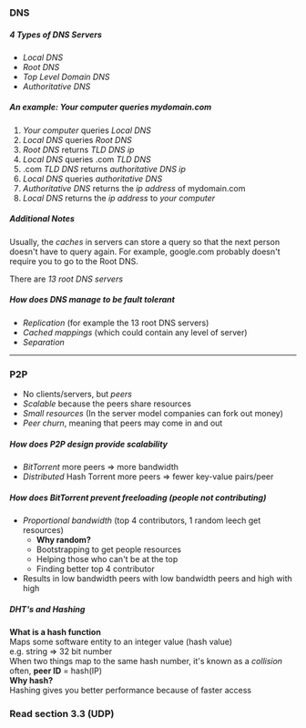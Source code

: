 ### DNS

##### 4 Types of DNS Servers
  * _Local DNS_
  * _Root DNS_
  * _Top Level Domain DNS_
  * _Authoritative DNS_

##### An example: Your computer queries mydomain.com
  1. _Your computer_ queries _Local DNS_
  2. _Local DNS_ queries _Root DNS_
  3. _Root DNS_ returns _TLD DNS ip_
  4. _Local DNS_ queries .com _TLD DNS_
  5. .com _TLD DNS_ returns _authoritative DNS ip_
  6. _Local DNS_ queries _authoritative DNS_
  7. _Authoritative DNS_ returns the _ip address_ of mydomain.com
  8. _Local DNS_ returns the _ip address_ to _your computer_

##### Additional Notes
Usually, the _caches_ in servers can store a query so that the next person 
doesn't have to query again. For example, google.com probably doesn't require 
you to go to the Root DNS.

There are _13 root DNS servers_

##### How does DNS manage to be fault tolerant
  * _Replication_ (for example the 13 root DNS servers)
  * _Cached mappings_ (which could contain any level of server)
  * _Separation_

* * *

### P2P
  * No clients/servers, but _peers_
  * _Scalable_ because the peers share resources
  * _Small resources_ (In the server model companies can fork out money)
  * _Peer churn_, meaning that peers may come in and out

##### How does P2P design provide scalability
  * _BitTorrent_ more peers => more bandwidth
  * _Distributed_ Hash Torrent more peers => fewer key-value pairs/peer

##### How does BitTorrent prevent freeloading (people not contributing)
  * _Proportional bandwidth_ (top 4 contributors, 1 random leech get resources)
    - __Why random?__
    - Bootstrapping to get people resources
    - Helping those who can't be at the top
    - Finding better top 4 contributor
  * Results in low bandwidth peers with low bandwidth peers and high with high

##### DHT's and Hashing
  __What is a hash function__  
  Maps some software entity to an integer value (hash value)  
  e.g. string => 32 bit number  
  When two things map to the same hash number, it's known as a _collision_  
  often, __peer ID__ = hash(IP)  
  __Why hash?__  
  Hashing gives you better performance because of faster access

### Read section 3.3 (UDP)
